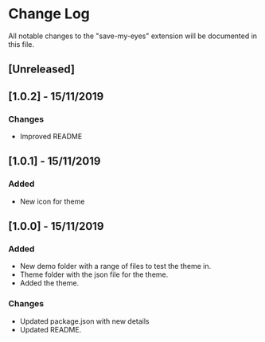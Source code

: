 # Change Log

All notable changes to the "save-my-eyes" extension will be documented in this file.

## [Unreleased]

## [1.0.2] - 15/11/2019
### Changes
- Improved README

## [1.0.1] - 15/11/2019
### Added
- New icon for theme

## [1.0.0] - 15/11/2019
### Added
- New demo folder with a range of files to test the theme in.
- Theme folder with the json file for the theme.
- Added the theme.

### Changes
- Updated package.json with new details
- Updated README.